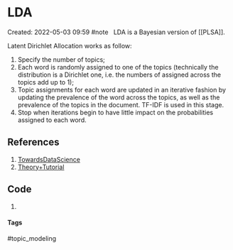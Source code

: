 # LDA
Created: 2022-05-03 09:59
#note
 
LDA is a Bayesian version of [[PLSA]].

Latent Dirichlet Allocation works as follow:
1. Specify the number of topics;
2. Each word is randomly assigned to one of the topics (technically the distribution is a Dirichlet one, i.e. the numbers of assigned across the topics add up to 1);
3. Topic assignments for each word are updated in an iterative fashion by updating the prevalence of the word across the topics, as well as the prevalence of the topics in the document. TF-IDF is used in this stage.
4. Stop when iterations begin to have little impact on the probabilities assigned to each word.


## References
1. [TowardsDataScience](https://towardsdatascience.com/latent-dirichlet-allocation-lda-9d1cd064ffa2)
2. [Theory+Tutorial](https://cbail.github.io/SICSS_Topic_Modeling.html)

## Code
1. 

#### Tags
#topic_modeling 